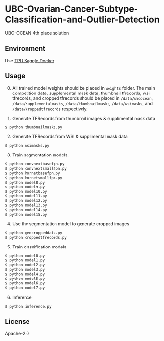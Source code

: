 # UBC-Ovarian-Cancer-Subtype-Classification-and-Outlier-Detection
UBC-OCEAN 4th place solution

## Environment
Use [TPU Kaggle Docker](https://gcr.io/kaggle-gpu-images/python-tpuvm@sha256:ac32fbff8fdb4b3208a99ed054416c5c31500e0ba60838044cc368869b9524a8).

## Usage
0. All trained model weights should be placed in `weights` folder. The main competition data, supplemental mask data, thumbnail tfrecords, wsi tfrecords, and cropped tfrecords
   should be placed in `/data/ubcocean`, `/data/supplementalmasks`, `/data/thumbnailmasks`, `/data/wsimasks`, and `/data/croppedtfrecords` respectively.
   
2. Generate TFRecords from thumbnail images & supplimental mask data
```bash
$ python thumbnailmasks.py
```
2. Generate TFRecords from WSI & supplimental mask data
```bash
$ python wsimasks.py
```
3. Train segmentation models.
```bash
$ python convnextbasefpn.py
$ python convnextsmallfpn.py
$ python hornetbasefpn.py
$ python hornetsmallfpn.py
$ python model8.py
$ python model9.py
$ python model10.py
$ python model11.py
$ python model12.py
$ python model13.py
$ python model14.py
$ python model15.py
```

4. Use the segmentation model to generate cropped images
```bash
$ python gencroppeddata.py
$ python croppedtfrecords.py
```
5. Train classification models
```bash
$ python model0.py
$ python model1.py
$ python model2.py
$ python model3.py
$ python model4.py
$ python model5.py
$ python model6.py
$ python model7.py
```
6. Inference
```bash
$ python inference.py
```
## License
Apache-2.0
